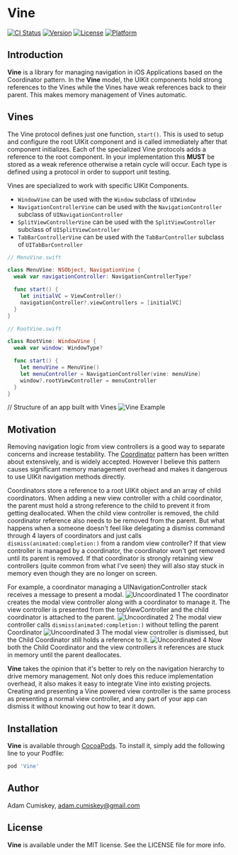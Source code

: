 # Vine

[![CI Status](https://img.shields.io/travis/Adam/Vine.svg?style=flat)](https://travis-ci.org/Adam/Vine)
[![Version](https://img.shields.io/cocoapods/v/Vine.svg?style=flat)](https://cocoapods.org/pods/Vine)
[![License](https://img.shields.io/cocoapods/l/Vine.svg?style=flat)](https://cocoapods.org/pods/Vine)
[![Platform](https://img.shields.io/cocoapods/p/Vine.svg?style=flat)](https://cocoapods.org/pods/Vine)

## Introduction

**Vine** is a library for managing navigation in iOS Applications based on the Coordinator pattern.
In the **Vine** model, the UIKit components hold strong references to the Vines while the Vines have weak references
back to their parent. This makes memory management of Vines automatic.

## Vines

The Vine protocol defines just one function, `start()`. This is used to setup and configure the root
UIKit component and is called immediately after that component initializes.
Each of the specialized Vine protocols adds a reference to the root component.
In your implementation this **MUST** be stored as a weak reference otherwise a retain cycle will occur.
Each type is defined using a protocol in order to support unit testing.

Vines are specialized to work with specific UIKit Components.
  - `WindowVine` can be used with the `Window` subclass of `UIWindow`
  - `NavigationControllerVine` can be used with the `NavigationController` subclass of `UINavigationController`
  - `SplitViewControllerVine` can be used with the `SplitViewController` subclass of `UISplitViewController`
  - `TabBarControllerVine` can be used with the `TabBarController` subclass of `UITabBarController`

```swift
// MenuVine.swift

class MenuVine: NSObject, NavigationVine {
  weak var navigationController: NavigationControllerType?

  func start() {
    let initialVC = ViewController()
    navigationController?.viewControllers = [initialVC]
  }
}

// RootVine.swift

class RootVine: WindowVine {
  weak var window: WindowType?

  func start() {
    let menuVine = MenuVine()
    let menuController = NavigationController(vine: menuVine)
    window?.rootViewController = menuController
  }
}
```

// Structure of an app built with Vines
![Vine Example](images/vine_example.png)

## Motivation

Removing navigation logic from view controllers is a good way to separate concerns and increase testability.
The [Coordinator](http://khanlou.com/2015/10/coordinators-redux/) pattern has been written about extensively,
and is widely accepted. However I believe this pattern causes significant memory management overhead and makes
it dangerous to use UIKit navigation methods directly.

Coordinators store a reference to a root UIKit object and an array of child coordinators. When adding a new view controller
with a child coordinator, the parent must hold a strong reference to the child to prevent it from getting deallocated.
When the child view controller is removed, the child coordinator reference also needs to be removed from the parent.
But what happens when a someone doesn't feel like delegating a dismiss command through 4 layers of coordinators and
just calls `dismiss(animated:completion:)` from a random view controller? If that view controller is managed by a coordinator, the coordinator won't
get removed until its parent is removed. If that coordinator is strongly retaining view controllers (quite common from what I've seen)
they will also stay stuck in memory even though they are no longer on screen.

For example, a coordinator managing a UINavigationController stack receives a message to present a modal.
![Uncoordinated 1](images/uncoordinated_1.png)
The coordinator creates the modal view controller along with a coordinator to manage it.
The view controller is presented from the topViewController and the child coordinator is attached to the parent.
![Uncoordinated 2](images/uncoordinated_2.png)
The modal view controller calls `dismiss(animated:completion:)` without telling the parent Coordinator
![Uncoordinated 3](images/uncoordinated_3.png)
The modal view controller is dismissed, but the Child Coordinator still holds a reference to it.
![Uncoordinated 4](images/uncoordinated_4.png)
Now both the Child Coordinator and the view controllers it references are stuck in memory until the parent deallocates.

**Vine** takes the opinion that it's better to rely on the navigation hierarchy to drive memory management.
Not only does this reduce implementation overhead, it also makes it easy to integrate Vine into existing projects.
Creating and presenting a Vine powered view controller is the same process as presenting a normal view controller, and
any part of your app can dismiss it without knowing out how to tear it down.

## Installation

**Vine** is available through [CocoaPods](https://cocoapods.org). To install
it, simply add the following line to your Podfile:

```ruby
pod 'Vine'
```

## Author

Adam Cumiskey, adam.cumiskey@gmail.com

## License
**Vine** is available under the MIT license. See the LICENSE file for more info.
